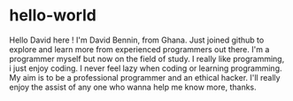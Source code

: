 # hello-world

Hello David here !
  I'm David Bennin, from Ghana. Just joined github to explore and learn more from
  experienced programmers out there. I'm a programmer myself but now on the field of study.
  I really like programming, i just enjoy coding. I never feel lazy when coding or learning 
  programming. My aim is to be a professional programmer and an ethical hacker.
  I'll really enjoy the assist of any one who wanna help me know more, thanks.
